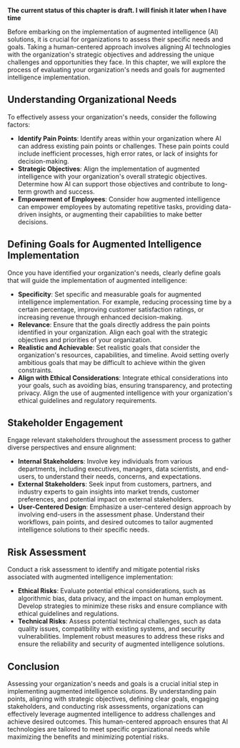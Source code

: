 **The current status of this chapter is draft. I will finish it later when I have time**

Before embarking on the implementation of augmented intelligence (AI) solutions, it is crucial for organizations to assess their specific needs and goals. Taking a human-centered approach involves aligning AI technologies with the organization's strategic objectives and addressing the unique challenges and opportunities they face. In this chapter, we will explore the process of evaluating your organization's needs and goals for augmented intelligence implementation.

Understanding Organizational Needs
----------------------------------

To effectively assess your organization's needs, consider the following factors:

* **Identify Pain Points**: Identify areas within your organization where AI can address existing pain points or challenges. These pain points could include inefficient processes, high error rates, or lack of insights for decision-making.
* **Strategic Objectives**: Align the implementation of augmented intelligence with your organization's overall strategic objectives. Determine how AI can support those objectives and contribute to long-term growth and success.
* **Empowerment of Employees**: Consider how augmented intelligence can empower employees by automating repetitive tasks, providing data-driven insights, or augmenting their capabilities to make better decisions.

Defining Goals for Augmented Intelligence Implementation
--------------------------------------------------------

Once you have identified your organization's needs, clearly define goals that will guide the implementation of augmented intelligence:

* **Specificity**: Set specific and measurable goals for augmented intelligence implementation. For example, reducing processing time by a certain percentage, improving customer satisfaction ratings, or increasing revenue through enhanced decision-making.
* **Relevance**: Ensure that the goals directly address the pain points identified in your organization. Align each goal with the strategic objectives and priorities of your organization.
* **Realistic and Achievable**: Set realistic goals that consider the organization's resources, capabilities, and timeline. Avoid setting overly ambitious goals that may be difficult to achieve within the given constraints.
* **Align with Ethical Considerations**: Integrate ethical considerations into your goals, such as avoiding bias, ensuring transparency, and protecting privacy. Align the use of augmented intelligence with your organization's ethical guidelines and regulatory requirements.

Stakeholder Engagement
----------------------

Engage relevant stakeholders throughout the assessment process to gather diverse perspectives and ensure alignment:

* **Internal Stakeholders**: Involve key individuals from various departments, including executives, managers, data scientists, and end-users, to understand their needs, concerns, and expectations.
* **External Stakeholders**: Seek input from customers, partners, and industry experts to gain insights into market trends, customer preferences, and potential impact on external stakeholders.
* **User-Centered Design**: Emphasize a user-centered design approach by involving end-users in the assessment phase. Understand their workflows, pain points, and desired outcomes to tailor augmented intelligence solutions to their specific needs.

Risk Assessment
---------------

Conduct a risk assessment to identify and mitigate potential risks associated with augmented intelligence implementation:

* **Ethical Risks**: Evaluate potential ethical considerations, such as algorithmic bias, data privacy, and the impact on human employment. Develop strategies to minimize these risks and ensure compliance with ethical guidelines and regulations.
* **Technical Risks**: Assess potential technical challenges, such as data quality issues, compatibility with existing systems, and security vulnerabilities. Implement robust measures to address these risks and ensure the reliability and security of augmented intelligence solutions.

Conclusion
----------

Assessing your organization's needs and goals is a crucial initial step in implementing augmented intelligence solutions. By understanding pain points, aligning with strategic objectives, defining clear goals, engaging stakeholders, and conducting risk assessments, organizations can effectively leverage augmented intelligence to address challenges and achieve desired outcomes. This human-centered approach ensures that AI technologies are tailored to meet specific organizational needs while maximizing the benefits and minimizing potential risks.
